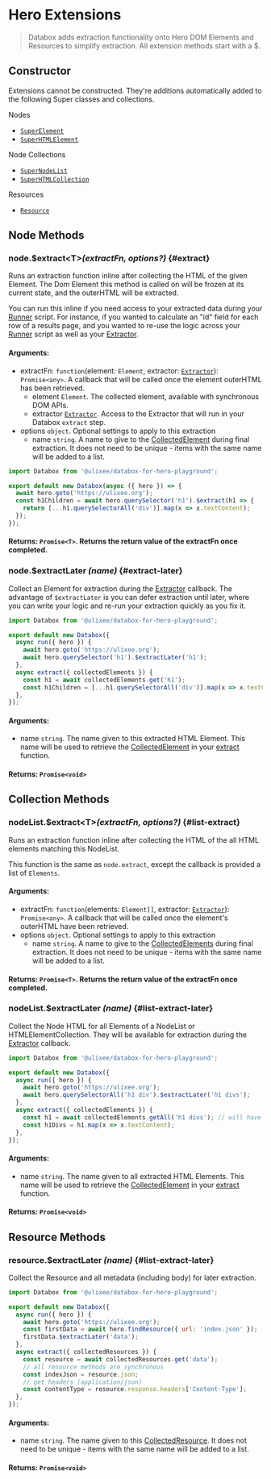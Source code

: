 # Hero Extensions

> Databox adds extraction functionality onto Hero DOM Elements and Resources to simplify extraction. All extension methods start with a $.

## Constructor

Extensions cannot be constructed. They're additions automatically added to the following Super classes and collections.

Nodes

- [`SuperElement`](/docs/awaited-dom/super-element)
- [`SuperHTMLElement`](/docs/awaited-dom/super-html-element)

Node Collections

- [`SuperNodeList`](/docs/awaited-dom/super-node-list)
- [`SuperHTMLCollection`](/docs/awaited-dom/super-html-collection)

Resources

- [`Resource`](/docs/hero/advanced-client/resource)

## Node Methods

### node.$extract<T\>_(extractFn, options?)_ {#extract}

Runs an extraction function inline after collecting the HTML of the given Element. The Dom Element this method is called on will be frozen at its current state, and the outerHTML will be extracted.

You can run this inline if you need access to your extracted data during your [Runner](/docs/databox/advanced-client/runner) script. For instance, if you wanted to calculate an "id" field for each row of a results page, and you wanted to re-use the logic across your [Runner](/docs/databox/advanced-client/runner) script as well as your [Extractor](/docs/databox/advanced-client/extractor).

#### **Arguments**:

- extractFn: `function`(element: `Element`, extractor: [`Extractor`](/docs/databox/advanced-client/extractor)): `Promise<any>`. A callback that will be called once the element outerHTML has been retrieved.
  - element `Element`. The collected element, available with synchronous DOM APIs.
  - extractor [`Extractor`](/docs/databox/advanced-client/extractor). Access to the Extractor that will run in your Databox `extract` step.
- options `object`. Optional settings to apply to this extraction
  - name `string`. A name to give to the [CollectedElement](/docs/databox/advanced-client/collected-elements) during final extraction. It does not need to be unique - items with the same name will be added to a list.

```js
import Databox from '@ulixee/databox-for-hero-playground';

export default new Databox(async ({ hero }) => {
  await hero.goto('https://ulixee.org');
  const h1Children = await hero.querySelector('h1').$extract(h1 => {
    return [...h1.querySelectorAll('div')].map(x => x.textContent);
  });
});
```

#### **Returns**: `Promise<T>`. Returns the return value of the extractFn once completed.

### node.$extractLater *(name)* {#extract-later}

Collect an Element for extraction during the [Extractor](/docs/databox/advanced-client/extractor) callback. The advantage of `$extractLater` is you can defer extraction until later, where you can write your logic and re-run your extraction quickly as you fix it.

```js
import Databox from '@ulixee/databox-for-hero-playground';

export default new Databox({
  async run({ hero }) {
    await hero.goto('https://ulixee.org');
    await hero.querySelector('h1').$extractLater('h1');
  },
  async extract({ collectedElements }) {
    const h1 = await collectedElements.get('h1');
    const h1Children = [...h1.querySelectorAll('div')].map(x => x.textContent);
  },
});
```

#### **Arguments**:

- name `string`. The name given to this extracted HTML Element. This name will be used to retrieve the [CollectedElement](/docs/databox/advanced-client/collected-element) in your [extract](/docs/databox/basic-client/databox#constructor) function.

#### **Returns**: `Promise<void>`

## Collection Methods

### nodeList.$extract<T\>_(extractFn, options?)_ {#list-extract}

Runs an extraction function inline after collecting the HTML of the all HTML elements matching this NodeList.

This function is the same as `node.extract`, except the callback is provided a list of `Elements`.

#### **Arguments**:

- extractFn: `function`(elements: `Element[]`, extractor: [`Extractor`](/docs/databox/advanced-client/extractor)): `Promise<any>`. A callback that will be called once the element's outerHTML have been retrieved.
- options `object`. Optional settings to apply to this extraction
  - name `string`. A name to give to the [CollectedElements](/docs/databox/advanced-client/collected-elements) during final extraction. It does not need to be unique - items with the same name will be added to a list.

#### **Returns**: `Promise<T>`. Returns the return value of the extractFn once completed.

### nodeList.$extractLater *(name)* {#list-extract-later}

Collect the Node HTML for all Elements of a NodeList or HTMLElementCollection. They will be available for extraction during the [Extractor](/docs/databox/advanced-client/extractor) callback.

```js
import Databox from '@ulixee/databox-for-hero-playground';

export default new Databox({
  async run({ hero }) {
    await hero.goto('https://ulixee.org');
    await hero.querySelectorAll('h1 div').$extractLater('h1 divs');
  },
  async extract({ collectedElements }) {
    const h1 = await collectedElements.getAll('h1 divs'); // will have 2 entries
    const h1Divs = h1.map(x => x.textContent);
  },
});
```

#### **Arguments**:

- name `string`. The name given to all extracted HTML Elements. This name will be used to retrieve the [CollectedElement](/docs/databox/advanced-client/collected-element) in your [extract](/docs/databox/basic-client/databox#constructor) function.

#### **Returns**: `Promise<void>`

## Resource Methods

### resource.$extractLater *(name)* {#list-extract-later}

Collect the Resource and all metadata (including body) for later extraction.

```js
import Databox from '@ulixee/databox-for-hero-playground';

export default new Databox({
  async run({ hero }) {
    await hero.goto('https://ulixee.org');
    const firstData = await hero.findResource({ url: 'index.json' });
    firstData.$extractLater('data');
  },
  async extract({ collectedResources }) {
    const resource = await collectedResources.get('data'); 
    // all resource methods are synchronous
    const indexJson = resource.json;
    // get headers (application/json)
    const contentType = resource.response.headers['Content-Type'];
  },
});
```

#### **Arguments**:

- name `string`. The name given to this [CollectedResource](/docs/databox/advanced-client/CollectedResources). It does not need to be unique - items with the same name will be added to a list.

#### **Returns**: `Promise<void>`
